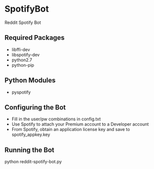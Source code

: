 # SpotifyBot
Reddit Spotify Bot

Required Packages
-----------------

 - libffi-dev
 - libspotify-dev
 - python2.7
 - python-pip

Python Modules
--------------

 - pyspotify


Configuring the Bot
-------------------

  - Fill in the user/pw combinations in config.txt
  - Use Spotify to attach your Premium account to a Developer account
  - From Spotify, obtain an application license key and save to spotify_appkey.key


Running the Bot
---------------

python reddit-spotify-bot.py

